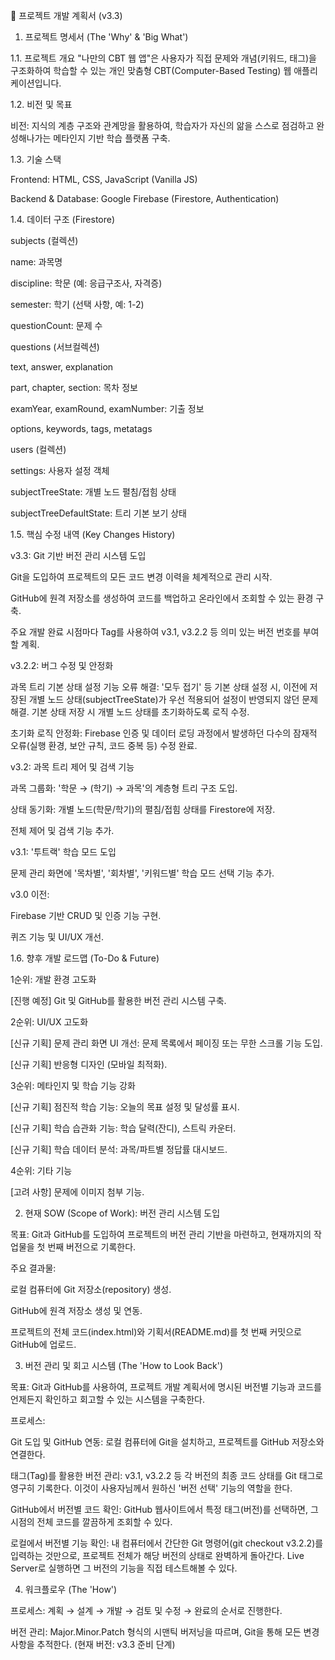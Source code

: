📜 프로젝트 개발 계획서 (v3.3)
1. 프로젝트 명세서 (The 'Why' & 'Big What')

1.1. 프로젝트 개요
"나만의 CBT 웹 앱"은 사용자가 직접 문제와 개념(키워드, 태그)을 구조화하여 학습할 수 있는 개인 맞춤형 CBT(Computer-Based Testing) 웹 애플리케이션입니다.

1.2. 비전 및 목표

비전: 지식의 계층 구조와 관계망을 활용하여, 학습자가 자신의 앎을 스스로 점검하고 완성해나가는 메타인지 기반 학습 플랫폼 구축.

1.3. 기술 스택

Frontend: HTML, CSS, JavaScript (Vanilla JS)

Backend & Database: Google Firebase (Firestore, Authentication)

1.4. 데이터 구조 (Firestore)

subjects (컬렉션)

name: 과목명

discipline: 학문 (예: 응급구조사, 자격증)

semester: 학기 (선택 사항, 예: 1-2)

questionCount: 문제 수

questions (서브컬렉션)

text, answer, explanation

part, chapter, section: 목차 정보

examYear, examRound, examNumber: 기출 정보

options, keywords, tags, metatags

users (컬렉션)

settings: 사용자 설정 객체

subjectTreeState: 개별 노드 펼침/접힘 상태

subjectTreeDefaultState: 트리 기본 보기 상태

1.5. 핵심 수정 내역 (Key Changes History)

v3.3: Git 기반 버전 관리 시스템 도입

Git을 도입하여 프로젝트의 모든 코드 변경 이력을 체계적으로 관리 시작.

GitHub에 원격 저장소를 생성하여 코드를 백업하고 온라인에서 조회할 수 있는 환경 구축.

주요 개발 완료 시점마다 Tag를 사용하여 v3.1, v3.2.2 등 의미 있는 버전 번호를 부여할 계획.

v3.2.2: 버그 수정 및 안정화

과목 트리 기본 상태 설정 기능 오류 해결: '모두 접기' 등 기본 상태 설정 시, 이전에 저장된 개별 노드 상태(subjectTreeState)가 우선 적용되어 설정이 반영되지 않던 문제 해결. 기본 상태 저장 시 개별 노드 상태를 초기화하도록 로직 수정.

초기화 로직 안정화: Firebase 인증 및 데이터 로딩 과정에서 발생하던 다수의 잠재적 오류(실행 환경, 보안 규칙, 코드 중복 등) 수정 완료.

v3.2: 과목 트리 제어 및 검색 기능

과목 그룹화: '학문 → (학기) → 과목'의 계층형 트리 구조 도입.

상태 동기화: 개별 노드(학문/학기)의 펼침/접힘 상태를 Firestore에 저장.

전체 제어 및 검색 기능 추가.

v3.1: '투트랙' 학습 모드 도입

문제 관리 화면에 '목차별', '회차별', '키워드별' 학습 모드 선택 기능 추가.

v3.0 이전:

Firebase 기반 CRUD 및 인증 기능 구현.

퀴즈 기능 및 UI/UX 개선.

1.6. 향후 개발 로드맵 (To-Do & Future)

1순위: 개발 환경 고도화

[진행 예정] Git 및 GitHub를 활용한 버전 관리 시스템 구축.

2순위: UI/UX 고도화

[신규 기획] 문제 관리 화면 UI 개선: 문제 목록에서 페이징 또는 무한 스크롤 기능 도입.

[신규 기획] 반응형 디자인 (모바일 최적화).

3순위: 메타인지 및 학습 기능 강화

[신규 기획] 점진적 학습 기능: 오늘의 목표 설정 및 달성률 표시.

[신규 기획] 학습 습관화 기능: 학습 달력(잔디), 스트릭 카운터.

[신규 기획] 학습 데이터 분석: 과목/파트별 정답률 대시보드.

4순위: 기타 기능

[고려 사항] 문제에 이미지 첨부 기능.

2. 현재 SOW (Scope of Work): 버전 관리 시스템 도입

목표: Git과 GitHub를 도입하여 프로젝트의 버전 관리 기반을 마련하고, 현재까지의 작업물을 첫 번째 버전으로 기록한다.

주요 결과물:

로컬 컴퓨터에 Git 저장소(repository) 생성.

GitHub에 원격 저장소 생성 및 연동.

프로젝트의 전체 코드(index.html)와 기획서(README.md)를 첫 번째 커밋으로 GitHub에 업로드.

3. 버전 관리 및 회고 시스템 (The 'How to Look Back')

목표: Git과 GitHub를 사용하여, 프로젝트 개발 계획서에 명시된 버전별 기능과 코드를 언제든지 확인하고 회고할 수 있는 시스템을 구축한다.

프로세스:

Git 도입 및 GitHub 연동: 로컬 컴퓨터에 Git을 설치하고, 프로젝트를 GitHub 저장소와 연결한다.

태그(Tag)를 활용한 버전 관리: v3.1, v3.2.2 등 각 버전의 최종 코드 상태를 Git 태그로 영구히 기록한다. 이것이 사용자님께서 원하신 '버전 선택' 기능의 역할을 한다.

GitHub에서 버전별 코드 확인: GitHub 웹사이트에서 특정 태그(버전)를 선택하면, 그 시점의 전체 코드를 깔끔하게 조회할 수 있다.

로컬에서 버전별 기능 확인: 내 컴퓨터에서 간단한 Git 명령어(git checkout v3.2.2)를 입력하는 것만으로, 프로젝트 전체가 해당 버전의 상태로 완벽하게 돌아간다. Live Server로 실행하면 그 버전의 기능을 직접 테스트해볼 수 있다.

4. 워크플로우 (The 'How')

프로세스: 계획 → 설계 → 개발 → 검토 및 수정 → 완료의 순서로 진행한다.

버전 관리: Major.Minor.Patch 형식의 시맨틱 버저닝을 따르며, Git을 통해 모든 변경사항을 추적한다. (현재 버전: v3.3 준비 단계)